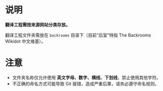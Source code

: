 # 说明

**翻译工程需按来源网站分类存放。**

翻译工程文件夹需放在 `backrooms` 目录下（目前“后室”特指 The Backrooms Wikidot 中文维基）。

# 注意

- 文件夹名称仅允许使用 **英文字母、数字、横线、下划线**，禁止使用其他字符。
- 不正确的命名方式可能导致 Git 报错，造成严重后果，请务必遵守命名规则。
